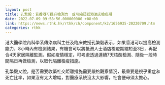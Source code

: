 ```yaml
---
layout: post
title: 孔繁毅：若香港可提升檢測力　或可縮短抵港酒店檢疫期
date: 2022-07-09 09:58:56.000000000 +08:00
link: https://news.rthk.hk/rthk/ch/component/k2/1656935-20220709.htm
categories: rthk
---
```


港大醫學院內科學系傳染病科主任及臨床教授孔繁毅表示，如果香港可以提高檢測能力，8小時內有檢測結果，有機會可以將抵港人士酒店檢疫期縮短至3日，再配合4天家居隔離監測。假如疫情穩定，可考慮透過連續7天核酸檢測、隨後一段時間隔日再做檢測，以取代隔離檢疫措施。

孔繁毅又說，是否需要收緊社交距離措施需要嚴格觀察情況，最重要是視乎重症和死亡比率，如果沒有太大增幅，對醫療系統沒太大影響，社會便毋須太擔心。
